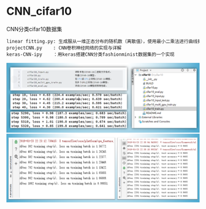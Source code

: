 # CNN_cifar10

CNN分类cifar10数据集
```txt
linear fitting.py: 生成服从一维正态分布的随机数（离散值），使用最小二乘法进行曲线拟合，并梯度下降法求取极值。 对最小二乘法和梯度下降法的一个无调用实现
projectCNN.py    : CNN卷积神经网络的实现与详解
keras-CNN-ipy    ：用keras搭建CNN分类fashionminist数据集的一个实现
```

![img](img1.png)
![img](img2.png)
